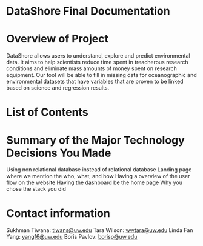 # DataShore Final Documentation

# Overview of Project
DataShore allows users to understand, explore and predict environmental data. It aims to help scientists reduce time spent in treacherous research conditions and eliminate mass amounts of money spent on research equipment. Our tool will be able to fill in missing data for oceanographic and environmental datasets that have variables that are proven to be linked based on science and regression results.

# List of Contents

# Summary of the Major Technology Decisions You Made
Using non relational database instead of relational database
Landing page where we mention the who, what, and how
Having a overview of the user flow on the website
Having the dashboard be the home page
Why you chose the stack you did

# Contact information
Sukhman Tiwana: tiwans@uw.edu
Tara Wilson: wwtara@uw.edu
Linda Fan Yang: yangf6@uw.edu
Boris Pavlov: borisp@uw.edu
